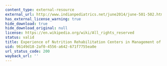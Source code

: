 ```yaml
---
content_type: external-resource
external_url: http://www.indianpediatrics.net/june2014/june-501-502.htm
has_external_license_warning: true
hide_download: true
hide_download_original: null
license: https://en.wikipedia.org/wiki/All_rights_reserved
status: valid
title: Experience of Nutrition Rehabilitation Centers in Management of SAM
uid: 96149d18-2af0-4556-a642-671f7755ea0e
url_status_code: 200
wayback_url: ''
---
```

